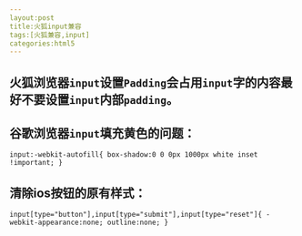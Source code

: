 ```yaml
---
layout:post
title:火狐input兼容
tags:[火狐兼容,input]
categories:html5
---
```

## 火狐浏览器`input`设置`Padding`会占用`input`字的内容最好不要设置`input`内部`padding`。

## 谷歌浏览器`input`填充黄色的问题：

`input:-webkit-autofill{
box-shadow:0 0 0px 1000px white inset !important;
}`

## 清除ios按钮的原有样式：

`input[type="button"],input[type="submit"],input[type="reset"]{
-webkit-appearance:none;
outline:none;
}`

